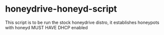 # honeydrive-honeyd-script
This script is to be run the stock honeydrive distro, it establishes honeypots with honeyd
MUST HAVE DHCP enabled
